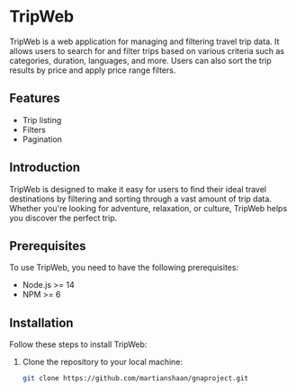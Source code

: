 # TripWeb

TripWeb is a web application for managing and filtering travel trip data. It allows users to search for and filter trips based on various criteria such as categories, duration, languages, and more. Users can also sort the trip results by price and apply price range filters.

## Features
 + Trip listing
 + Filters
 + Pagination
   
## Introduction

TripWeb is designed to make it easy for users to find their ideal travel destinations by filtering and sorting through a vast amount of trip data. Whether you're looking for adventure, relaxation, or culture, TripWeb helps you discover the perfect trip.

## Prerequisites

To use TripWeb, you need to have the following prerequisites:

- Node.js >= 14
- NPM >= 6

## Installation

Follow these steps to install TripWeb:

1. Clone the repository to your local machine:

   ```bash
   git clone https://github.com/martianshaan/gnaproject.git
